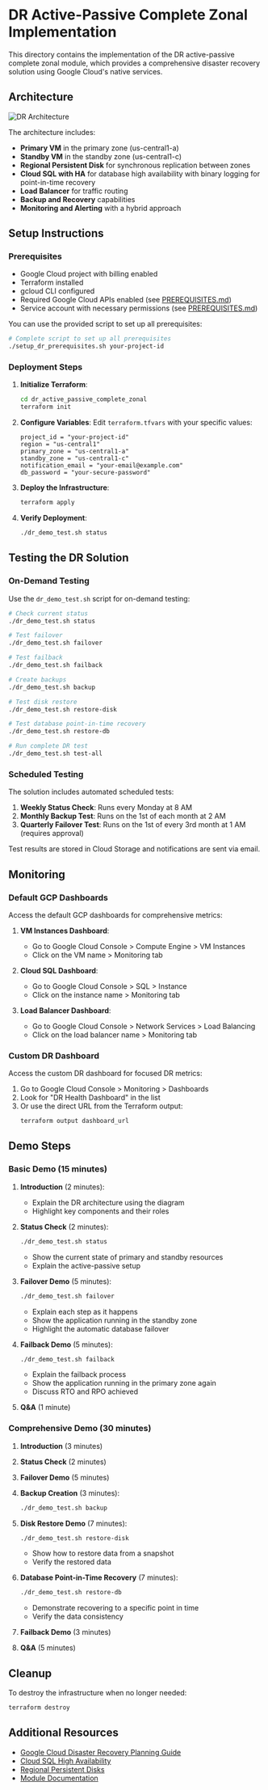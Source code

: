 # DR Active-Passive Complete Zonal Implementation

This directory contains the implementation of the DR active-passive complete zonal module, which provides a comprehensive disaster recovery solution using Google Cloud's native services.

## Architecture

![DR Architecture](architecture_diagram.png)

The architecture includes:

- **Primary VM** in the primary zone (us-central1-a)
- **Standby VM** in the standby zone (us-central1-c)
- **Regional Persistent Disk** for synchronous replication between zones
- **Cloud SQL with HA** for database high availability with binary logging for point-in-time recovery
- **Load Balancer** for traffic routing
- **Backup and Recovery** capabilities
- **Monitoring and Alerting** with a hybrid approach

## Setup Instructions

### Prerequisites

- Google Cloud project with billing enabled
- Terraform installed
- gcloud CLI configured
- Required Google Cloud APIs enabled (see [PREREQUISITES.md](PREREQUISITES.md))
- Service account with necessary permissions (see [PREREQUISITES.md](PREREQUISITES.md))

You can use the provided script to set up all prerequisites:
```bash
# Complete script to set up all prerequisites
./setup_dr_prerequisites.sh your-project-id
```

### Deployment Steps

1. **Initialize Terraform**:
   ```bash
   cd dr_active_passive_complete_zonal
   terraform init
   ```

2. **Configure Variables**:
   Edit `terraform.tfvars` with your specific values:
   ```hcl
   project_id = "your-project-id"
   region = "us-central1"
   primary_zone = "us-central1-a"
   standby_zone = "us-central1-c"
   notification_email = "your-email@example.com"
   db_password = "your-secure-password"
   ```

3. **Deploy the Infrastructure**:
   ```bash
   terraform apply
   ```

4. **Verify Deployment**:
   ```bash
   ./dr_demo_test.sh status
   ```

## Testing the DR Solution

### On-Demand Testing

Use the `dr_demo_test.sh` script for on-demand testing:

```bash
# Check current status
./dr_demo_test.sh status

# Test failover
./dr_demo_test.sh failover

# Test failback
./dr_demo_test.sh failback

# Create backups
./dr_demo_test.sh backup

# Test disk restore
./dr_demo_test.sh restore-disk

# Test database point-in-time recovery
./dr_demo_test.sh restore-db

# Run complete DR test
./dr_demo_test.sh test-all
```

### Scheduled Testing

The solution includes automated scheduled tests:

1. **Weekly Status Check**: Runs every Monday at 8 AM
2. **Monthly Backup Test**: Runs on the 1st of each month at 2 AM
3. **Quarterly Failover Test**: Runs on the 1st of every 3rd month at 1 AM (requires approval)

Test results are stored in Cloud Storage and notifications are sent via email.

## Monitoring

### Default GCP Dashboards

Access the default GCP dashboards for comprehensive metrics:

1. **VM Instances Dashboard**:
   - Go to Google Cloud Console > Compute Engine > VM Instances
   - Click on the VM name > Monitoring tab

2. **Cloud SQL Dashboard**:
   - Go to Google Cloud Console > SQL > Instance
   - Click on the instance name > Monitoring tab

3. **Load Balancer Dashboard**:
   - Go to Google Cloud Console > Network Services > Load Balancing
   - Click on the load balancer name > Monitoring tab

### Custom DR Dashboard

Access the custom DR dashboard for focused DR metrics:

1. Go to Google Cloud Console > Monitoring > Dashboards
2. Look for "DR Health Dashboard" in the list
3. Or use the direct URL from the Terraform output:
   ```bash
   terraform output dashboard_url
   ```

## Demo Steps

### Basic Demo (15 minutes)

1. **Introduction** (2 minutes):
   - Explain the DR architecture using the diagram
   - Highlight key components and their roles

2. **Status Check** (2 minutes):
   ```bash
   ./dr_demo_test.sh status
   ```
   - Show the current state of primary and standby resources
   - Explain the active-passive setup

3. **Failover Demo** (5 minutes):
   ```bash
   ./dr_demo_test.sh failover
   ```
   - Explain each step as it happens
   - Show the application running in the standby zone
   - Highlight the automatic database failover

4. **Failback Demo** (5 minutes):
   ```bash
   ./dr_demo_test.sh failback
   ```
   - Explain the failback process
   - Show the application running in the primary zone again
   - Discuss RTO and RPO achieved

5. **Q&A** (1 minute)

### Comprehensive Demo (30 minutes)

1. **Introduction** (3 minutes)
2. **Status Check** (2 minutes)
3. **Failover Demo** (5 minutes)
4. **Backup Creation** (3 minutes):
   ```bash
   ./dr_demo_test.sh backup
   ```

5. **Disk Restore Demo** (7 minutes):
   ```bash
   ./dr_demo_test.sh restore-disk
   ```
   - Show how to restore data from a snapshot
   - Verify the restored data

6. **Database Point-in-Time Recovery** (7 minutes):
   ```bash
   ./dr_demo_test.sh restore-db
   ```
   - Demonstrate recovering to a specific point in time
   - Verify the data consistency

7. **Failback Demo** (3 minutes)
8. **Q&A** (5 minutes)

## Cleanup

To destroy the infrastructure when no longer needed:

```bash
terraform destroy
```

## Additional Resources

- [Google Cloud Disaster Recovery Planning Guide](https://cloud.google.com/architecture/dr-scenarios-planning-guide)
- [Cloud SQL High Availability](https://cloud.google.com/sql/docs/mysql/high-availability)
- [Regional Persistent Disks](https://cloud.google.com/compute/docs/disks/regional-persistent-disk)
- [Module Documentation](../modules/dr_active_passive_complete_zonal/README.md)
